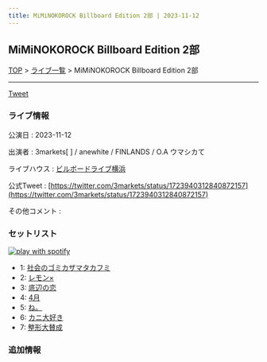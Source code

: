 ```yaml
---
title: MiMiNOKOROCK Billboard Edition 2部 | 2023-11-12
---
```

## MiMiNOKOROCK Billboard Edition 2部

[TOP](/setlist/) > [ライブ一覧](lives.html) > MiMiNOKOROCK Billboard Edition 2部

___

<a href="https://twitter.com/share?ref_src=twsrc%5Etfw" data-text="3markets[ ]セットリスト > MiMiNOKOROCK Billboard Edition 2部" class="twitter-share-button" data-via="3markets" data-hashtags="3markets" data-related="3markets" data-show-count="false">Tweet</a>

### ライブ情報

公演日
:    2023-11-12

出演者
:    3markets[ ] / anewhite / FINLANDS / O.A ウマシカて

ライブハウス
:    [ビルボードライブ横浜](livehouse067.html)

公式Tweet
:    [https://twitter.com/3markets/status/1723940312840872157](https://twitter.com/3markets/status/1723940312840872157)

その他コメント
:    

### セットリスト


[![play with spotify](images/spotify-icon.png)](https://open.spotify.com/playlist/1ec9OEVwEEnfk7mRhiGEdP)



*  1: [社会のゴミカザマタカフミ](song002.html)
*  2: [レモン×](song003.html)
*  3: [底辺の恋](song008.html)
*  4: [4月](song029.html)
*  5: [ね。](song076.html)
*  6: [カニ大好き](song079.html)
*  7: [整形大賛成](song005.html)


### 追加情報






<script async src="https://platform.twitter.com/widgets.js" charset="utf-8"></script>